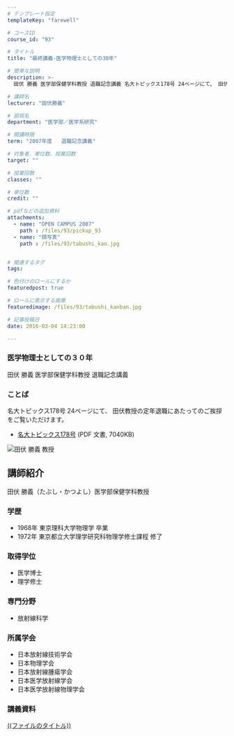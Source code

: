 ```yaml
---
# テンプレート指定
templateKey: "farewell"

# コースID
course_id: "93"

# タイトル
title: "最終講義-医学物理士としての30年"

# 簡単な説明
description: >-
  田伏 勝義 医学部保健学科教授 退職記念講義 名大トピックス178号 24ページにて、 田伏教授の定年退職にあたってのご挨拶をご覧いただけます。   * [名大トピックス178号](h...

# 講師名
lecturer: "田伏勝義"

# 部局名
department: "医学部／医学系研究"

# 開講時限
term: "2007年度	退職記念講義"

# 対象者、単位数、授業回数
target: ""

# 授業回数
classes: ""

# 単位数
credit: ""

# pdfなどの追加資料
attachments: 
  - name: "OPEN CAMPUS 2007" 
    path : /files/93/pickup_93
  - name: "顔写真" 
    path : /files/93/tabushi_kao.jpg


# 関連するタグ
tags:

# 色付けのロールにするか
featuredpost: true

# ロールに表示する画像
featuredimage: /files/93/tabushi_kanban.jpg

# 記事投稿日
date: 2016-03-04 14:23:00

---
```

### 医学物理士としての３０年 

田伏 勝義 医学部保健学科教授 退職記念講義 

### ことば

名大トピックス178号 24ページにて、 田伏教授の定年退職にあたってのご挨拶をご覧いただけます。 

  * [名大トピックス178号](http://www.nagoya-u.ac.jp/about-nu/public-relations/publication/upload_images/no178.pdf) (PDF 文書, 7040KB)

![田伏 勝義 教授](/files/93/tabushi_kao.jpg) 
## 講師紹介

田伏 勝義（たぶし・かつよし）医学部保健学科教授 

### 学歴

  * 1968年 東京理科大学物理学 卒業
  * 1972年 東京都立大学理学研究科物理学修士課程 修了

### 取得学位

  * 医学博士
  * 理学修士

### 専門分野

  * 放射線科学

### 所属学会

  * 日本放射線技術学会
  * 日本物理学会
  * 日本放射線腫瘍学会
  * 日本医学放射線学会
  * 日本医学放射線物理学会
### 講義資料


[((ファイルのタイトル))](/files/93/((ファイル名))) 
